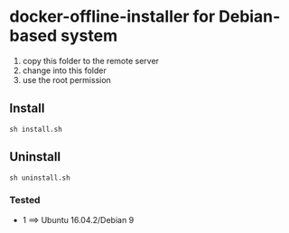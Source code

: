 # docker-offline-installer for Debian-based system

1. copy this folder to the remote server
2. change into this folder
3. use the root permission

## Install

`sh install.sh`

## Uninstall

`sh uninstall.sh`

### Tested

* 1 ==> Ubuntu 16.04.2/Debian 9